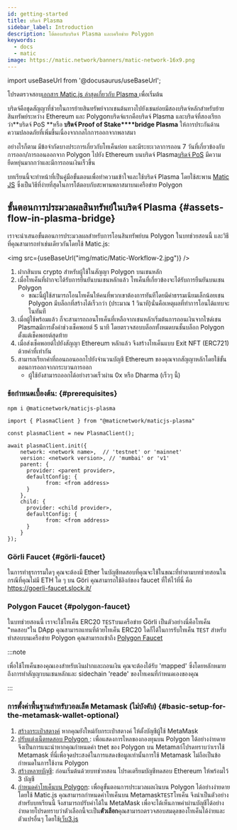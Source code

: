 ```yaml
---
id: getting-started
title: บริดจ์ Plasma
sidebar_label: Introduction
description: โต้ตอบกับบริดจ์ Plasma และเครือข่าย Polygon
keywords:
  - docs
  - matic
image: https://matic.network/banners/matic-network-16x9.png
---
```


import useBaseUrl from '@docusaurus/useBaseUrl';

โปรดตรวจสอบ[เอกสาร Matic.js ล่าสุดเกี่ยวกับ Plasma ](https://maticnetwork.github.io/matic.js/docs/plasma/)เพื่อเริ่มต้น

บริดจ์คือชุดสัญญาที่ช่วยในการย้ายสินทรัพย์จากเชนต้นทางไปยังเชนย่อยมีสองบริดจ์หลักสำหรับย้ายสินทรัพย์ระหว่าง Ethereum และ Polygonบริดจ์แรกคือบริดจ์ Plasma และบริดจ์ที่สองเรียกว่า**บริดจ์ PoS **หรือ **บริดจ์ Proof of Stake****bridge Plasma** ให้การประกันด้านความปลอดภัยที่เพิ่มขึ้นเนื่องจากกลไกการออกจากพลาสมา

อย่างไรก็ตาม มีข้อจำกัดบางประการเกี่ยวกับโทเค็นย่อย และมีระยะเวลาการถอน 7 วันที่เกี่ยวข้องกับการออก/การถอนออกจาก Polygon ไปยัง Ethereum บนบริดจ์ Plasma[บริดจ์ PoS](/docs/develop/ethereum-polygon/pos/getting-started) มีความยืดหยุ่นมากกว่าและมีการถอนเงินเร็วขึ้น

บทเรียนนี้จะทำหน้าที่เป็นคู่มือขั้นตอนเพื่อทำความเข้าใจและใช้บริดจ์ Plasma โดยใช้สะพาน [Matic JS](https://github.com/maticnetwork/matic.js) ซึ่งเป็นวิธีที่ง่ายที่สุดในการโต้ตอบกับสะพานพลาสมาบนเครือข่าย Polygon

## ขั้นตอนการประมวลผลสินทรัพย์ในบริดจ์ Plasma {#assets-flow-in-plasma-bridge}

เราจะนำเสนอขั้นตอนการประมวลผลสำหรับการโอนสินทรัพย์บน Polygon ในบทช่วยสอนนี้ และวิธีที่คุณสามารถทำเช่นเดียวกันโดยใช้ Matic.js:

<img src={useBaseUrl("img/matic/Matic-Workflow-2.jpg")} />

1. ฝากสินบน crypto สำหรับผู้ใช้ในสัญญา Polygon บนเชนหลัก
2. เมื่อโทเค็นที่ฝากจะได้รับการยืนยันบนเชนหลักแล้ว โทเค็นที่เกี่ยวข้องจะได้รับการยืนยันบนเชน Polygon
   - ขณะนี้ผู้ใช้สามารถโอนโทเค็นให้คนที่พวกเขาต้องการทันทีโดยมีค่าธรรมเนียมเล็กน้อยเชน Polygon มีบล็อกที่สร้างได้เร็วกว่า (ประมาณ 1 วินาที)นั่นคือเหตุผลที่ทำการโอนได้แทบจะในทันที
3. เมื่อผู้ใช้พร้อมแล้ว ก็จะสามารถถอนโทเค็นที่เหลือจากเชนหลักเริ่มต้นการถอนเงินจากไซด์เชน Plasmaมีการตั้งค่าช่วงเช็คพอยต์ 5 นาที โดยตรวจสอบบล็อกทั้งหมดบนชั้นบล็อก Polygon ตั้งแต่เช็คพอยต์สุดท้าย
4. เมื่อส่งเช็คพอยต์ไปยังสัญญา Ethereum หลักแล้ว จึงสร้างโทเค็นแบบ Exit NFT (ERC721) ด้วยค่าที่เท่ากัน
5. สามารถเรียกค่าที่ถอนถอนออกไปยังจำนวนบัญชี Ethereum ของคุณจากสัญญาหลักโดยใช้ขั้นตอนการออกจากกระบวนการออก
   - ผู้ใช้ยังสามารถออกได้อย่างรวดเร็วผ่าน 0x หรือ Dharma (เร็วๆ นี้)

### ข้อกำหนดเบื้องต้น: {#prerequisites}

```
npm i @maticnetwork/maticjs-plasma

import { PlasmaClient } from "@maticnetwork/maticjs-plasma"

const plasmaClient = new PlasmaClient();

await plasmaClient.init({
    network: <network name>,  // 'testnet' or 'mainnet'
    version: <network version>, // 'mumbai' or 'v1'
    parent: {
      provider: <parent provider>,
      defaultConfig: {
            from: <from address>
      }
    },
    child: {
      provider: <child provider>,
      defaultConfig: {
            from: <from address>
      }
    }
});

```

### Görli Faucet {#görli-faucet}

ในการทำธุรกรรมใดๆ คุณจะต้องมี Ether ในบัญชีทดสอบที่คุณจะใช้ในขณะที่ทำตามบทช่วยสอนในกรณีที่คุณไม่มี ETH ใด ๆ บน Göri คุณสามารถใช้ลิงก์ของ faucet ที่ให้ไว้ที่นี่ คือ https://goerli-faucet.slock.it/

### Polygon Faucet {#polygon-faucet}

ในบทช่วยสอนนี้ เราจะใช้โทเค็น ERC20 `TEST`บนเครือข่าย Görli เป็นตัวอย่างนี่คือโทเค็น "ทดสอบ"ใน DApp คุณสามารถแทนที่ด้วยโทเค็น ERC20 ใดก็ได้ในการรับโทเค็น `TEST` สำหรับทำสอบบนเครือข่าย Polygon คุณสามารถเข้าถึง [Polygon Faucet](https://faucet.polygon.technology/)

:::note

เพื่อใช้โทเค็นของคุณเองสำหรับเงินฝากและถอนเงิน คุณจะต้องได้รับ 'mapped' ซึ่งโดยหลักหมายถึงการทำสัญญาบนเชนหลักและ sidechain 'reade' ของโทเคนที่กำหนดเองของคุณ

:::

### การตั้งค่าพื้นฐานสำหรับวอลเล็ต Metamask (ไม่บังคับ) {#basic-setup-for-the-metamask-wallet-optional}

1. [สร้างกระเป๋าสตางค์](/docs/develop/metamask/hello) หากคุณยังใหม่กับกระเป๋าสตางค์ ให้ตั้งบัญชีผู้ใช้ MetaMask
2. [ปรับแต่งเน็ตทดสอบ Polygon ](/docs/develop/metamask/config-polygon-on-metamask): เพื่อแสดงการไหลของกองทุนบน Polygon ได้อย่างง่ายดาย จึงเป็นการแนะนำหากคุณกำหนดค่า tnet ของ Polygon บน Metamสก์โปรดทราบว่าเราใช้ Metamask ที่นี่เพื่อจุดประสงค์ในการแสดงข้อมูลเท่านั้นการใช้ Metamask ไม่ถือเป็นข้อกำหนดในการใช้งาน Polygon
3. [สร้างหลายบัญชี](/docs/develop/metamask/multiple-accounts): ก่อนเริ่มต้นด้วยบทช่วยสอน โปรดเตรียมบัญชีทดสอบ Ethereum ให้พร้อมไว้ 3 บัญชี
4. [กำหนดค่าโทเค็นบน Polygon](/docs/develop/metamask/custom-tokens): เพื่อดูขั้นตอนการประมวลผลเงินบน Polygon ได้อย่างง่ายดายโดยใช้ Matic.js คุณสามารถกำหนดค่าโทเค็นบน Metamask`TEST`โทเค็น จึงนำเป็นตัวอย่าง สำหรับบทเรียนนี้ จึงสามารถปรับค่าได้ใน MetaMask เพื่อจะได้เห็นภาพค่าผ่านบัญชีได้อย่างง่ายดายโปรดทราบว่าตัวเลือกนี้จะเป็น**ตัวเลือก**คุณสามารถตรวจสอบสมดุลของโทเค็นได้ง่ายและตัวแปรอื่นๆ โดยใช้[เว็บ3.js](https://web3js.readthedocs.io/en/1.0/)
